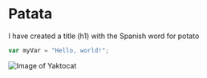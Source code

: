 # Patata
I have created a title (h1) with the Spanish word for potato
``` javascript
var myVar = "Hello, world!";
```
![Image of Yaktocat](https://octodex.github.com/images/yaktocat.png)
